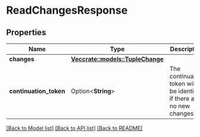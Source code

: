 # ReadChangesResponse

## Properties

Name | Type | Description | Notes
------------ | ------------- | ------------- | -------------
**changes** | [**Vec<crate::models::TupleChange>**](TupleChange.md) |  | 
**continuation_token** | Option<**String**> | The continuation token will be identical if there are no new changes. | [optional]

[[Back to Model list]](../README.md#documentation-for-models) [[Back to API list]](../README.md#documentation-for-api-endpoints) [[Back to README]](../README.md)


